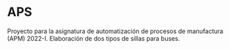 # APS
Proyecto para la asignatura de automatización de procesos de manufactura (APM) 2022-I. Elaboración de dos tipos de sillas para buses.
